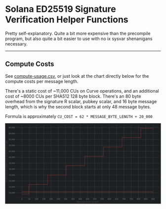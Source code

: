 # Solana ED25519 Signature Verification Helper Functions

Pretty self-explanatory. Quite a bit more expensive than the precompile program,
but also quite a bit easier to use with no ix sysvar shenanigans necessary.

--- 

## Compute Costs

See [compute-usage.csv](compute-usage.csv), or just look at the chart directly below for the compute costs per message
length.

There's a static cost of ~11,000 CUs on Curve operations, and an additional cost of ~8000 CUs per SHA512 128 byte
block. There's an 80 byte overhead from the signature R scalar, pubkey scalar, and 16 byte message
length, which is why the second block starts at only 48 message bytes.

Formula is approximately `CU_COST = 62 * MESSAGE_BYTE_LENGTH + 20_000`

![compute-usage.png](compute-usage.png)